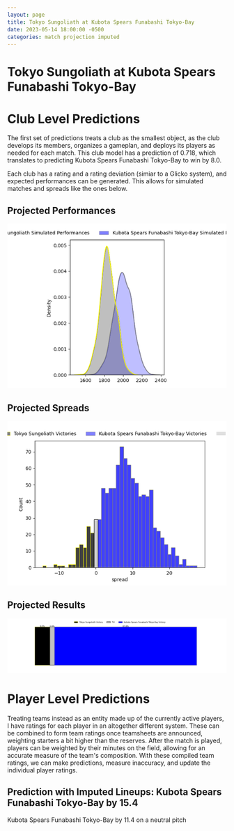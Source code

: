 ```yaml
---  
layout: page  
title: Tokyo Sungoliath at Kubota Spears Funabashi Tokyo-Bay  
date: 2023-05-14 18:00:00 -0500  
categories: match projection imputed  
---
```

# Tokyo Sungoliath at Kubota Spears Funabashi Tokyo-Bay

# Club Level Predictions


The first set of predictions treats a club as the smallest object, as the club develops its members, organizes a gameplan, and deploys its players as needed for each match. This club model has a prediction of 0.718, which translates to predicting Kubota Spears Funabashi Tokyo-Bay to win by 8.0.

Each club has a rating and a rating deviation (simiar to a Glicko system), and expected performances can be generated. This allows for simulated matches and spreads like the ones below.
## Projected Performances


![Projected Performances](plots/performances_2023-05-14-KubotaSpearsFunabashiTokyo-Bay-TokyoSungoliath.png)
## Projected Spreads


![Projected Spreads](plots/spreads_2023-05-14-KubotaSpearsFunabashiTokyo-Bay-TokyoSungoliath.png)
## Projected Results


![Projected Results](plots/resultbar_2023-05-14-KubotaSpearsFunabashiTokyo-Bay-TokyoSungoliath.png)
# Player Level Predictions


Treating teams instead as an entity made up of the currently active players, I have ratings for each player in an altogether different system. These can be combined to form team ratings once teamsheets are announced, weighting starters a bit higher than the reserves. After the match is played, players can be weighted by their minutes on the field, allowing for an accurate measure of the team's composition. With these compiled team ratings, we can make predictions, measure inaccuracy, and update the individual player ratings.
## Prediction with Imputed Lineups: Kubota Spears Funabashi Tokyo-Bay by 15.4


Kubota Spears Funabashi Tokyo-Bay by 11.4 on a neutral pitch

